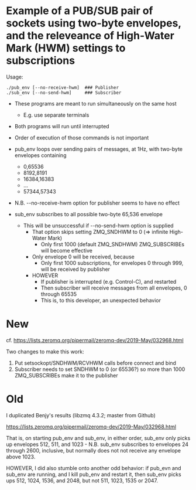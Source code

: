 # Example of a PUB/SUB pair of sockets using two-byte envelopes, and the releveance of High-Water Mark (HWM) settings to subscriptions

Usage:

    ./pub_env [--no-receive-hwm]  ### Publisher
    ./sub_env [--no-send-hwm]     ### Subscriber

- These programs are meant to run simultaneously on the same host
  - E.g. use separate terminals
- Both programs will run until interrupted
- Order of execution of those commands is not important

- pub_env loops over sending pairs of messages, at 1Hz, with two-byte envelopes containing
  - 0,65536
  - 8192,8191
  - 16384,16383
  - ...
  - 57344,57343

- N.B. --no-receive-hwm option for publisher seems to have no effect

- sub_env subscribes to all possible two-byte 65,536 envelope
  - This will be unsuccessful if --no-send-hwm option is supplied
    - That option skips setting ZMQ_SNDHWM to 0 (=> infinite High-Water Mark)
      - Only first 1000 (default ZMQ_SNDHWM) ZMQ_SUBSCRIBEs will become effective
    - Only envelope 0 will be received, because
      - Only first 1000 subscriptions, for envelopes 0 through 999, will be received by publisher
    - HOWEVER
      - If publisher is interrupted (e.g. Control-C), and restarted
      - Then subscriber will receive messages from all envelopes, 0 through 65535
      - This is, to this developer, an unexpected behavior

# New

cf. https://lists.zeromq.org/pipermail/zeromq-dev/2019-May/032968.html

Two changes to make this work:

1. Put setsockopt/SNDHWM/RCVHWM calls before connect and bind
2. Subscriber needs to set SNDHWM to 0 (or 65536?) so more than 1000 ZMQ_SUBSCRIBEs make it to the publisher


# Old

I duplicated Benjy's results (libzmq 4.3.2; master from Github)

  https://lists.zeromq.org/pipermail/zeromq-dev/2019-May/032968.html

That is, on starting pub_env and sub_env, in either order, sub_env only picks up envelopes 512, 511, and 1023 - N.B. sub_env subscribes to envelopes 24 through 2600, inclusive, but normally does not not receive any envelope above 1023.

HOWEVER, I did also stumble onto another odd behavior:  if pub_evn and sub_env are running, and I kill pub_env and restart it, then sub_env picks ups 512, 1024, 1536, and 2048, but not 511, 1023, 1535 or 2047.
